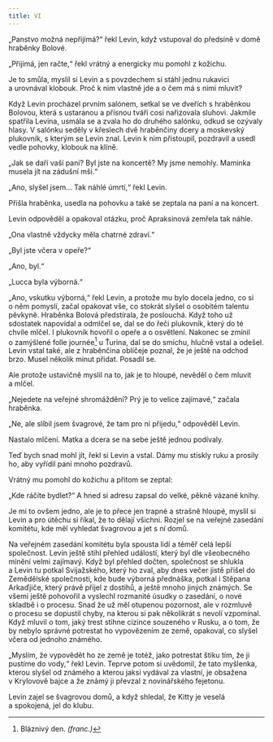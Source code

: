 ```yaml
---
title: VI
---
```


„Panstvo možná nepřijímá?“ řekl Levin, když vstupoval do předsíně v domě hraběnky Bolové.

„Přijímá, jen račte,“ řekl vrátný a energicky mu pomohl z kožichu.

Je to smůla, myslil si Levin a s povzdechem si stáhl jednu rukavici a urovnával klobouk. Proč k nim vlastně jde a o čem má s nimi mluvit?

Když Levin procházel prvním salónem, setkal se ve dveřích s hraběnkou Bolovou, která s ustaranou a přísnou tváří cosi nařizovala sluhovi. Jakmile spatřila Levina, usmála se a zvala ho do druhého salónku, odkud se ozývaly hlasy. V salónku seděly v křeslech dvě hraběnčiny dcery a moskevský plukovník, s kterým se Levin znal. Levin k nim přistoupil, pozdravil a usedl vedle pohovky, klobouk na klíně.

„Jak se daří vaší paní? Byl jste na koncertě? My jsme nemohly. Maminka musela jít na zádušní mši.“

„Ano, slyšel jsem… Tak náhlé úmrtí,“ řekl Levin.

Přišla hraběnka, usedla na pohovku a také se zeptala na paní a na koncert.

Levin odpověděl a opakoval otázku, proč Apraksinová zemřela tak náhle.

„Ona vlastně vždycky měla chatrné zdraví.“

„Byl jste včera v opeře?“

„Ano, byl.“

„Lucca byla výborná.“

„Ano, vskutku výborná,“ řekl Levin, a protože mu bylo docela jedno, co si o něm pomyslí, začal opakovat vše, co stokrát slyšel o osobitém talentu pěvkyně. Hraběnka Bolová předstírala, že poslouchá. Když toho už sdostatek napovídal a odmlčel se, dal se do řeči plukovník, který do té chvíle mlčel. I plukovník hovořil o opeře a o osvětlení. Nakonec se zmínil o zamýšlené folle journée[^46] u Ťurina, dal se do smíchu, hlučně vstal a odešel. Levin vstal také, ale z hraběnčina obličeje poznal, že je ještě na odchod brzo. Musel několik minut přidat. Posadil se.

Ale protože ustavičně myslil na to, jak je to hloupé, nevěděl o čem mluvit a mlčel.

„Nejedete na veřejné shromáždění? Prý je to velice zajímavé,“ začala hraběnka.

„Ne, ale slíbil jsem švagrové, že tam pro ni přijedu,“ odpověděl Levin.

Nastalo mlčení. Matka a dcera se na sebe ještě jednou podívaly.

Teď bych snad mohl jít, řekl si Levin a vstal. Dámy mu stiskly ruku a prosily ho, aby vyřídil paní mnoho pozdravů.

Vrátný mu pomohl do kožichu a přitom se zeptal:

„Kde ráčíte bydlet?“ A hned si adresu zapsal do velké, pěkně vázané knihy.

Je mi to ovšem jedno, ale je to přece jen trapné a strašně hloupé, myslil si Levin a pro útěchu si říkal, že to dělají všichni. Rozjel se na veřejné zasedání komitétu, kde měl vyhledat švagrovou a jet s ní domů.

Na veřejném zasedání komitétu byla spousta lidí a téměř celá lepší společnost. Levin ještě stihl přehled událostí, který byl dle všeobecného mínění velmi zajímavý. Když byl přehled dočten, společnost se shlukla a Levin tu potkal Svijažského, který ho zval, aby dnes večer jistě přišel do Zemědělské společnosti, kde bude výborná přednáška, potkal i Stěpana Arkaďjiče, který právě přijel z dostihů, a ještě mnoho jiných známých. Se všemi ještě pohovořil a vyslechl rozmanité úsudky o zasedání, o nové skladbě i o procesu. Snad že už měl otupenou pozornost, ale v rozmluvě o procesu se dopustil chyby, na kterou si pak několikrát s nevolí vzpomínal. Když mluvil o tom, jaký trest stihne cizince souzeného v Rusku, a o tom, že by nebylo správné potrestat ho vypovězením ze země, opakoval, co slyšel včera od jednoho známého.

„Myslím, že vypovědět ho ze země je totéž, jako potrestat štiku tím, že ji pustíme do vody,“ řekl Levin. Teprve potom si uvědomil, že tato myšlenka, kterou slyšel od známého a kterou jaksi vydával za vlastní, je obsažena v Krylovově bajce a že známý ji převzal z novinářského fejetonu.

Levin zajel se švagrovou domů, a když shledal, že Kitty je veselá a spokojená, jel do klubu.

  

[^46]: Bláznivý den. _(franc.)_
